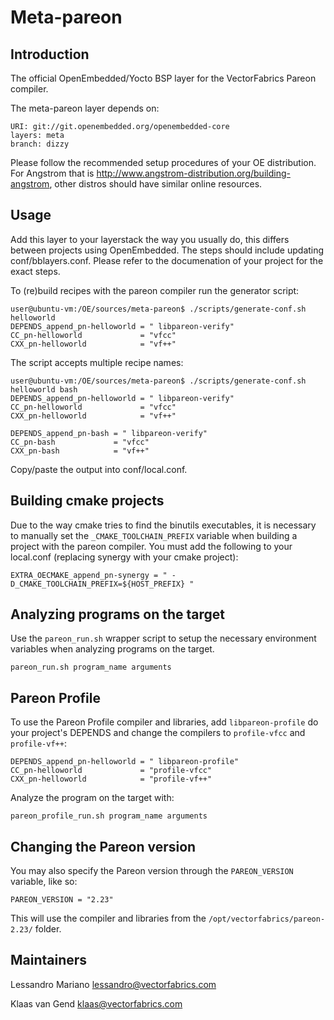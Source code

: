 Meta-pareon
================================

Introduction
-------------------------

The official OpenEmbedded/Yocto BSP layer for the VectorFabrics Pareon compiler.

The meta-pareon layer depends on:

    URI: git://git.openembedded.org/openembedded-core
    layers: meta
    branch: dizzy

Please follow the recommended setup procedures of your OE distribution. For Angstrom that is http://www.angstrom-distribution.org/building-angstrom, other distros should have similar online resources.

Usage
-------------------------

Add this layer to your layerstack the way you usually do, this differs between projects using OpenEmbedded. The steps should include updating conf/bblayers.conf. Please refer to the documenation of your project for the exact steps.

To (re)build recipes with the pareon compiler run the generator script:

    user@ubuntu-vm:/OE/sources/meta-pareon$ ./scripts/generate-conf.sh helloworld
    DEPENDS_append_pn-helloworld = " libpareon-verify"
    CC_pn-helloworld             = "vfcc"
    CXX_pn-helloworld            = "vf++"

The script accepts multiple recipe names:

    user@ubuntu-vm:/OE/sources/meta-pareon$ ./scripts/generate-conf.sh helloworld bash
    DEPENDS_append_pn-helloworld = " libpareon-verify"
    CC_pn-helloworld             = "vfcc"
    CXX_pn-helloworld            = "vf++"

    DEPENDS_append_pn-bash = " libpareon-verify"
    CC_pn-bash             = "vfcc"
    CXX_pn-bash            = "vf++"

Copy/paste the output into conf/local.conf.

Building cmake projects
-------------------------

Due to the way cmake tries to find the binutils executables, it is necessary to manually set the `_CMAKE_TOOLCHAIN_PREFIX` variable when building a project with the pareon compiler. You must add the following to your local.conf (replacing synergy with your cmake project):

    EXTRA_OECMAKE_append_pn-synergy = " -D_CMAKE_TOOLCHAIN_PREFIX=${HOST_PREFIX} "

Analyzing programs on the target
-------------------------

Use the `pareon_run.sh` wrapper script to setup the necessary environment variables when analyzing programs on the target.

    pareon_run.sh program_name arguments

Pareon Profile
-------------------------

To use the Pareon Profile compiler and libraries, add `libpareon-profile` do your project's DEPENDS and change the compilers to `profile-vfcc` and `profile-vf++`:

    DEPENDS_append_pn-helloworld = " libpareon-profile"
    CC_pn-helloworld             = "profile-vfcc"
    CXX_pn-helloworld            = "profile-vf++"

Analyze the program on the target with:

    pareon_profile_run.sh program_name arguments

Changing the Pareon version
-------------------------

You may also specify the Pareon version through the `PAREON_VERSION` variable, like so:

    PAREON_VERSION = "2.23"

This will use the compiler and libraries from the `/opt/vectorfabrics/pareon-2.23/` folder.

Maintainers
-------------------------

Lessandro Mariano <lessandro@vectorfabrics.com>

Klaas van Gend <klaas@vectorfabrics.com>
